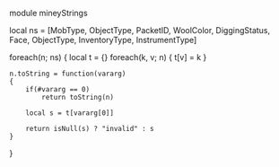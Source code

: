 module mineyStrings

local ns = [MobType, ObjectType, PacketID, WoolColor, DiggingStatus, Face, ObjectType, InventoryType, InstrumentType]

foreach(n; ns)
{
	local t = {}
	foreach(k, v; n)
	{
		t[v] = k
	}
	
	n.toString = function(vararg)
	{
		if(#vararg == 0)
			return toString(n)
		
		local s = t[vararg[0]]
		
		return isNull(s) ? "invalid" : s
	}
}